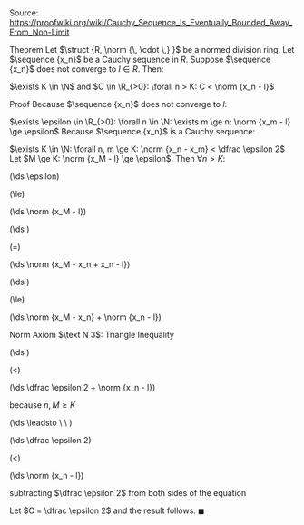 # 

Source: https://proofwiki.org/wiki/Cauchy_Sequence_Is_Eventually_Bounded_Away_From_Non-Limit

Theorem
Let $\struct {R, \norm {\, \cdot \,} }$ be a normed division ring.
Let $\sequence {x_n}$ be a Cauchy sequence in $R$.
Suppose $\sequence {x_n}$ does not converge to $l \in R$.
Then:

$\exists K \in \N$ and $C \in \R_{>0}: \forall n > K: C < \norm {x_n - l}$


Proof
Because $\sequence {x_n}$ does not converge to $l$:

$\exists \epsilon \in \R_{>0}: \forall n \in \N: \exists m \ge n: \norm {x_m - l} \ge \epsilon$
Because $\sequence {x_n}$ is a Cauchy sequence:

$\exists K \in \N: \forall n, m \ge K: \norm {x_n - x_m} < \dfrac \epsilon 2$
Let $M \ge K: \norm {x_M - l} \ge \epsilon$.
Then $\forall n > K$:














\(\ds \epsilon\)

\(\le\)







\(\ds \norm {x_M - l}\)




















\(\ds \)

\(=\)







\(\ds \norm {x_M - x_n + x_n - l}\)




















\(\ds \)

\(\le\)







\(\ds \norm {x_M - x_n} + \norm {x_n - l}\)





Norm Axiom $\text N 3$: Triangle Inequality














\(\ds \)

\(<\)







\(\ds \dfrac \epsilon 2 + \norm {x_n - l}\)





because $n, M \ge K$








\(\ds \leadsto \ \ \)





\(\ds \dfrac \epsilon 2\)

\(<\)







\(\ds \norm {x_n - l}\)





subtracting $\dfrac \epsilon 2$ from both sides of the equation



Let $C = \dfrac \epsilon 2$ and the result follows.
$\blacksquare$





